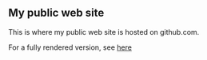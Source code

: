 ## My public web site

This is where my public web site is hosted on github.com. 

For a fully rendered version, see [here](http://romainroehrig.github.io/)

